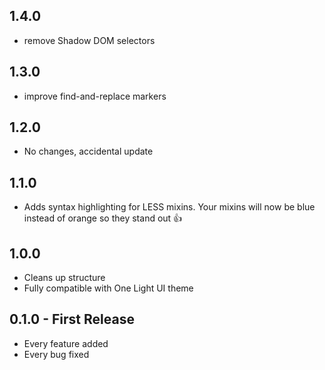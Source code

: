 ## 1.4.0
* remove Shadow DOM selectors

## 1.3.0
* improve find-and-replace markers

## 1.2.0
* No changes, accidental update

## 1.1.0
* Adds syntax highlighting for LESS mixins. Your mixins will now be blue instead of orange so they stand out :+1:

## 1.0.0
* Cleans up structure
* Fully compatible with One Light UI theme

## 0.1.0 - First Release
* Every feature added
* Every bug fixed
